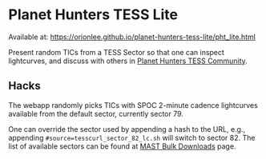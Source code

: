 # Planet Hunters TESS Lite

Available at: https://orionlee.github.io/planet-hunters-tess-lite/pht_lite.html

Present random TICs from a TESS Sector so that one can inspect lightcurves, and
discuss with others in [Planet Hunters TESS Community](https://www.zooniverse.org/projects/nora-dot-eisner/planet-hunters-tess/talk).

## Hacks

The webapp randomly picks TICs with SPOC 2-minute cadence lightcurves available from the default sector, currently sector 79.

One can override the sector used by appending a hash to the URL, e.g., appending `#source=tesscurl_sector_82_lc.sh` will switch to sector 82. The list of available sectors can be found at [MAST Bulk Downloads](https://archive.stsci.edu/tess/bulk_downloads/bulk_downloads_ffi-tp-lc-dv.html#:~:text=Lightcurve) page.


